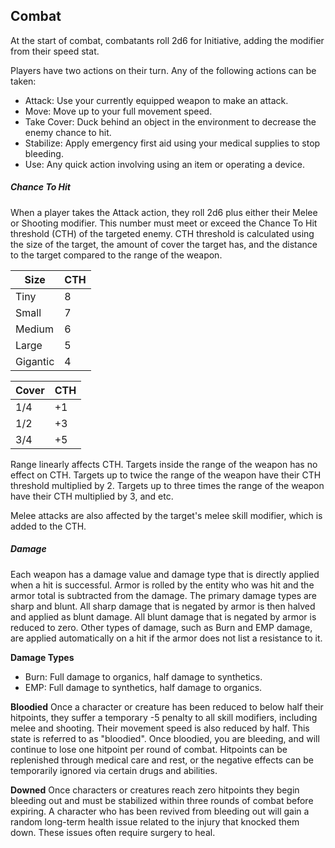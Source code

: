 Combat
---

At the start of combat, combatants roll 2d6 for Initiative, adding the modifier from their speed stat.

Players have two actions on their turn. Any of the following actions can be taken:
- Attack: Use your currently equipped weapon to make an attack.
- Move: Move up to your full movement speed.
- Take Cover: Duck behind an object in the environment to decrease the enemy chance to hit.
- Stabilize: Apply emergency first aid using your medical supplies to stop bleeding.
- Use: Any quick action involving using an item or operating a device.

##### Chance To Hit
When a player takes the Attack action, they roll 2d6 plus either their Melee or Shooting modifier. This number must meet or exceed the Chance To Hit threshold (CTH) of the targeted enemy. CTH threshold is calculated using the size of the target, the amount of cover the target has, and the distance to the target compared to the range of the weapon.

| Size | CTH |
|---|---|
| Tiny | 8 |
| Small | 7 |
| Medium | 6 |
| Large | 5 |
| Gigantic | 4 |

| Cover | CTH |
|---|---|
| 1/4 | +1 |
| 1/2 | +3 |
| 3/4 | +5 |

Range linearly affects CTH. Targets inside the range of the weapon has no effect on CTH. Targets up to twice the range of the weapon have their CTH threshold multiplied by 2. Targets up to three times the range of the weapon have their CTH multiplied by 3, and etc.

Melee attacks are also affected by the target's melee skill modifier, which is added to the CTH.

##### Damage
Each weapon has a damage value and damage type that is directly applied when a hit is successful. Armor is rolled by the entity who was hit and the armor total is subtracted from the damage. The primary damage types are sharp and blunt. All sharp damage that is negated by armor is then halved and applied as blunt damage. All blunt damage that is negated by armor is reduced to zero. Other types of damage, such as Burn and EMP damage, are applied automatically on a hit if the armor does not list a resistance to it.

**Damage Types**
- Burn: Full damage to organics, half damage to synthetics.
- EMP: Full damage to synthetics, half damage to organics.

**Bloodied**
Once a character or creature has been reduced to below half their hitpoints, they suffer a temporary -5 penalty to all skill modifiers, including melee and shooting. Their movement speed is also reduced by half. This state is referred to as "bloodied". Once bloodied, you are bleeding, and will continue to lose one hitpoint per round of combat. Hitpoints can be replenished through medical care and rest, or the negative effects can be temporarily ignored via certain drugs and abilities.

**Downed**
Once characters or creatures reach zero hitpoints they begin bleeding out and must be stabilized within three rounds of combat before expiring. A character who has been revived from bleeding out will gain a random long-term health issue related to the injury that knocked them down. These issues often require surgery to heal.